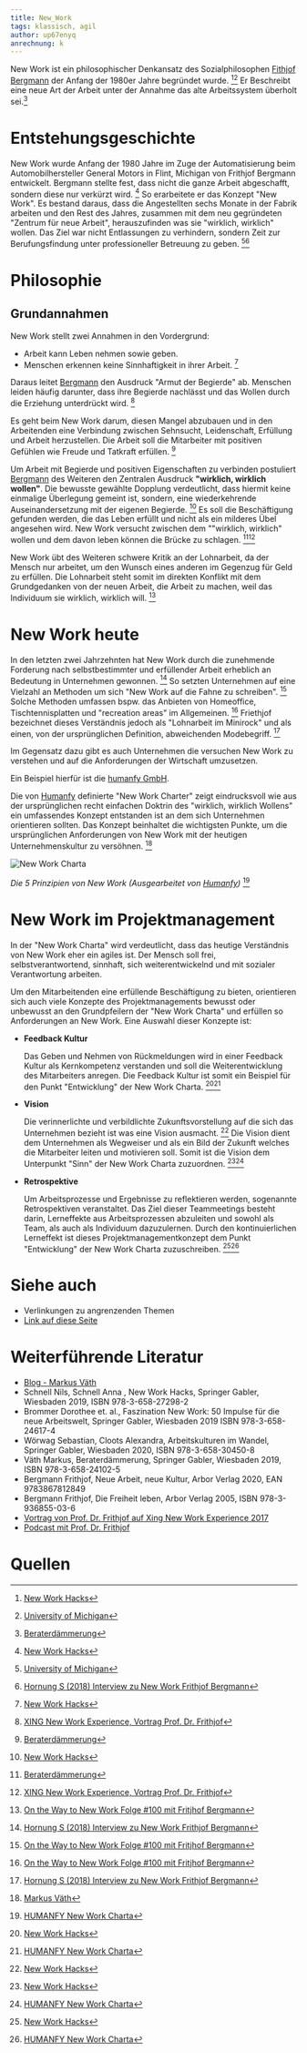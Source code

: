 ```yaml
---
title: New_Work
tags: klassisch, agil
author: up67enyq
anrechnung: k 
---
```


New Work ist ein philosophischer Denkansatz des Sozialphilosophen [Fithjof Bergmann](https://de.wikipedia.org/wiki/Frithjof_Bergmann) der Anfang der 1980er Jahre begründet wurde. [^1][^7] Er Beschreibt eine neue Art der Arbeit unter der Annahme das alte Arbeitssystem überholt sei.[^2]



# Entstehungsgeschichte
New Work wurde Anfang der 1980 Jahre im Zuge der Automatisierung beim Automobilhersteller General Motors in Flint, Michigan von Frithjof Bergmann entwickelt. Bergmann stellte fest, dass nicht die ganze Arbeit abgeschafft, sondern diese nur verkürzt wird. [^1]
So erarbeitete er das Konzept "New Work". 
Es bestand daraus, dass die Angestellten sechs Monate in der Fabrik arbeiten und den Rest des Jahres, zusammen mit dem neu gegründeten "Zentrum für neue Arbeit", herauszufinden was sie "wirklich, wirklich" wollen. Das Ziel war nicht Entlassungen zu verhindern, sondern Zeit zur Berufungsfindung unter professioneller Betreuung zu geben. [^7][^6]

# Philosophie
## Grundannahmen

New Work stellt zwei Annahmen in den Vordergrund:
* Arbeit kann Leben nehmen sowie geben.
* Menschen erkennen keine Sinnhaftigkeit in ihrer Arbeit. [^1]

Daraus leitet [Bergmann](https://de.wikipedia.org/wiki/Frithjof_Bergmann)  den Ausdruck "Armut der Begierde" ab.
Menschen leiden häufig darunter, dass ihre Begierde nachlässt und das Wollen durch die Erziehung unterdrückt wird. [^5]

Es geht beim New Work darum, diesen Mangel abzubauen und in den Arbeitenden eine Verbindung zwischen Sehnsucht, Leidenschaft, Erfüllung und Arbeit herzustellen. Die Arbeit soll die Mitarbeiter mit positiven Gefühlen wie Freude und Tatkraft erfüllen. [^2]

Um Arbeit mit Begierde und positiven Eigenschaften zu verbinden postuliert [Bergmann](https://de.wikipedia.org/wiki/Frithjof_Bergmann) des Weiteren den Zentralen Ausdruck <b>"wirklich, wirklich wollen"</b>. 
Die bewusste gewählte Dopplung verdeutlicht, dass hiermit keine einmalige Überlegung gemeint ist, sondern, eine wiederkehrende Auseinandersetzung mit der eigenen Begierde. [^1] 
Es soll die Beschäftigung gefunden werden, die das Leben erfüllt und nicht als ein milderes Übel angesehen wird. New Work versucht zwischen dem ""wirklich, wirklich" wollen und dem davon leben können die Brücke zu schlagen. [^2][^5]

New Work übt des Weiteren schwere Kritik an der Lohnarbeit, da der Mensch nur arbeitet, um den Wunsch eines anderen im Gegenzug für Geld zu erfüllen. Die Lohnarbeit steht somit im direkten Konflikt mit dem Grundgedanken von der neuen Arbeit, die Arbeit zu machen, weil das Individuum sie wirklich, wirklich will. [^9]

# New Work heute

In den letzten zwei Jahrzehnten hat New Work durch die zunehmende Forderung nach selbstbestimmter und erfüllender Arbeit erheblich an Bedeutung in Unternehmen gewonnen. [^6] So setzten Unternehmen auf eine Vielzahl an Methoden um sich "New Work auf die Fahne zu schreiben". [^9] Solche Methoden umfassen bspw. das Anbieten von Homeoffice, Tischtennisplatten und "recreation areas" im Allgemeinen. [^9]
Friethjof bezeichnet dieses Verständnis jedoch als "Lohnarbeit im Minirock" und als einen, von der ursprünglichen Definition, abweichenden Modebegriff. [^6]

Im Gegensatz dazu gibt es auch Unternehmen die versuchen New Work zu verstehen und auf die Anforderungen der Wirtschaft umzusetzen.

Ein Beispiel hierfür ist die [humanfy GmbH](https://humanfy.de/new-work-charta/).

Die von [Humanfy](https://humanfy.de/new-work-charta/) definierte "New Work Charter" zeigt eindrucksvoll wie aus der ursprünglichen recht einfachen Doktrin des "wirklich, wirklich Wollens" ein umfassendes Konzept entstanden ist an dem sich Unternehmen orientieren sollten. Das Konzept beinhaltet die wichtigsten Punkte, um die ursprünglichen Anforderungen von New Work  mit der heutigen Unternehmenskultur zu versöhnen. [^4] 


![New Work Charta](New_Work/new_work.jpg)


*Die 5 Prinzipien von New Work (Ausgearbeitet von [Humanfy](https://humanfy.de/new-work-charta/))* [^3]



# New Work im Projektmanagement
In der "New Work Charta" wird verdeutlicht, dass das heutige Verständnis von New Work eher ein agiles ist. Der Mensch soll frei, selbstverantwortend, sinnhaft, sich weiterentwickelnd und mit sozialer Verantwortung arbeiten. 

Um den Mitarbeitenden eine erfüllende Beschäftigung zu bieten, orientieren sich auch viele Konzepte des Projektmanagements bewusst oder unbewusst an den Grundpfeilern der "New Work Charta" und erfüllen so Anforderungen an New Work. Eine Auswahl dieser Konzepte ist:

* <b> Feedback Kultur </b>
 
  Das Geben und Nehmen von Rückmeldungen wird in einer Feedback Kultur als Kernkompetenz verstanden und soll die Weiterentwicklung des Mitarbeiters anregen. Die Feedback Kultur ist somit ein Beispiel für den Punkt "Entwicklung" der New Work Charta. [^1][^3]
* <b> Vision </b>
  
  Die verinnerlichte und verbildlichte Zukunftsvorstellung auf die sich das Unternehmen bezieht ist was eine Vision ausmacht. [^1] Die Vision dient dem Unternehmen als Wegweiser und als ein Bild der Zukunft welches die Mitarbeiter leiten und motivieren soll. Somit ist die Vision dem Unterpunkt "Sinn" der New Work Charta zuzuordnen. [^1][^3]
* <b> Retrospektive </b>

  Um Arbeitsprozesse und Ergebnisse zu reflektieren werden, sogenannte Retrospektiven veranstaltet. Das Ziel dieser Teammeetings besteht darin, Lerneffekte aus Arbeitsprozessen abzuleiten und sowohl als Team, als auch als Individuum dazuzulernen. Durch den kontinuierlichen Lerneffekt ist dieses Projektmanagementkonzept dem Punkt "Entwicklung" der New Work Charta zuzuschreiben. [^1][^3]




# Siehe auch

* Verlinkungen zu angrenzenden Themen
* [Link auf diese Seite](New_Work.md)

# Weiterführende Literatur

* [Blog - Markus Väth](https://markusvaeth.com/blog/)
* Schnell Nils, Schnell Anna , New Work Hacks, Springer Gabler, Wiesbaden 2019, ISBN 978-3-658-27298-2
* Brommer Dorothee et. al., Faszination New Work: 50 Impulse für die neue Arbeitswelt, Springer Gabler, Wiesbaden 2019 ISBN 978-3-658-24617-4
* Wörwag Sebastian, Cloots Alexandra, Arbeitskulturen im Wandel, Springer Gabler, Wiesbaden 2020, ISBN 978-3-658-30450-8
* Väth Markus, Beraterdämmerung, Springer Gabler, Wiesbaden 2019, ISBN 978-3-658-24102-5
* Bergmann Frithjof, Neue Arbeit, neue Kultur, Arbor Verlag 2020, EAN 9783867812849
* Bergmann Frithjof, Die Freiheit leben, Arbor Verlag 2005, ISBN 978-3-936855-03-6
* [Vortrag von Prof. Dr. Frithjof auf Xing New Work Experience 2017](https://www.youtube.com/watch?v=29IoGFD86QM)
* [Podcast mit Prof. Dr. Frithjof](https://open.spotify.com/episode/29PXaxK6U0I6BM5FCmlMgY?si=G5N6I79RQT6Bxp3hEEUQ0A)

# Quellen

[^1]:[New Work Hacks](https://link.springer.com/book/10.1007%2F978-3-658-27299-9)
[^2]: [Beraterdämmerung](https://link.springer.com/book/10.1007%2F978-3-658-24103-2)
[^3]: [HUMANFY New Work Charta](https://humanfy.de/new-work-charta/)
[^4]: [Markus Väth](https://de.wikipedia.org/wiki/Markus_V%C3%A4th)
[^5]: [XING New Work Experience, Vortrag Prof. Dr. Frithjof](https://www.youtube.com/watch?v=29IoGFD86QM)
[^6]: [Hornung S (2018) Interview zu New Work Frithjof Bergmann](https://www.haufe.de/personal/hr-management/frithjof-bergmann-uebt-kritik-an-akteuller-new-work-debatte_80_467516.html)
[^7]: [University of Michigan](https://news.umich.edu/eight-faculty-members-retire/)
[^8]: [New Work Definition](https://www.businessinsider.de/gruenderszene/lexikon/begriffe/new-work/)
[^9]: [On the Way to New Work Folge #100 mit Fritjhof Bergmann](https://open.spotify.com/episode/29PXaxK6U0I6BM5FCmlMgY?si=G5N6I79RQT6Bxp3hEEUQ0A)

